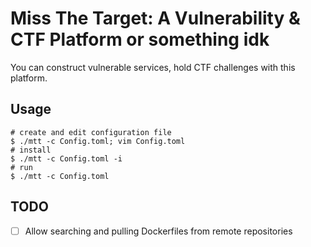 # Miss The Target: A Vulnerability & CTF Platform or something idk

You can construct vulnerable services, hold CTF challenges with this platform.

## Usage

```shell
# create and edit configuration file
$ ./mtt -c Config.toml; vim Config.toml
# install
$ ./mtt -c Config.toml -i
# run
$ ./mtt -c Config.toml
```

## TODO

- [ ] Allow searching and pulling Dockerfiles from remote repositories